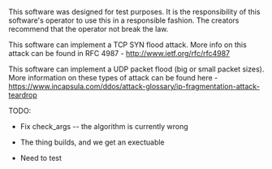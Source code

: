 This software was designed for test purposes. It is the responsibility of this
software's operator to use this in a responsible fashion. The creators recommend
that the operator not break the law.

This software can implement a TCP SYN flood attack. More info on this attack can
be found in RFC 4987 - http://www.ietf.org/rfc/rfc4987

This software can implement a UDP packet flood (big or small packet sizes).
More information on these types of attack can be found here - 
https://www.incapsula.com/ddos/attack-glossary/ip-fragmentation-attack-teardrop


TODO:
 * Fix check_args -- the algorithm is currently wrong
 
 * The thing builds, and we get an exectuable

 * Need to test


